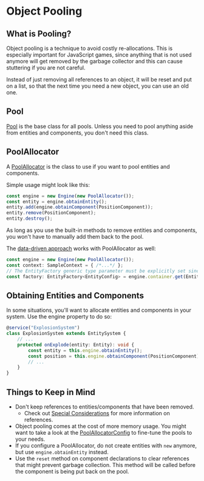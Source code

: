 # Object Pooling

## What is Pooling?

Object pooling is a technique to avoid costly re-allocations. This is especially important for JavaScript games, since anything that is not used anymore will get removed by the garbage collector and this can cause stuttering if you are not careful.

Instead of just removing all references to an object, it will be reset and put on a list, so that the next time you need a new object, you can use an old one.

## Pool

[Pool](../../api/classes/pool.md) is the base class for all pools. Unless you need to pool anything aside from entities and components, you don't need this class.

## PoolAllocator

A [PoolAllocator](../../api/classes/poolallocator.md) is the class to use if you want to pool entities and components.

Simple usage might look like this:
```typescript
const engine = new Engine(new PoolAllocator());
const entity = engine.obtainEntity();
entity.add(engine.obtainComponent(PositionComponent));
entity.remove(PositionComponent);
entity.destroy();
```

As long as you use the built-in methods to remove entities and components, you won't have to manually add them back to the pool.

The [data-driven approach](../data-driven/README.md) works with PoolAllocator as well:

```typescript
const engine = new Engine(new PoolAllocator());
const context: SampleContext = { /*...*/ };
// The EntityFactory generic type parameter must be explicitly set since the container can't detect it:
const factory: EntityFactory<EntityConfig> = engine.container.get(EntityFactory);
```

## Obtaining Entities and Components

In some situations, you'll want to allocate entities and components in your system. Use the engine property to do so:

```typescript
@service("ExplosionSystem")
class ExplosionSystem extends EntitySystem {
    // ...
    protected onExplode(entity: Entity): void {
        const entity = this.engine.obtainEntity();
        const position = this.engine.obtainComponent(PositionComponent);
        // ...
    }
}
```

## Things to Keep in Mind

- Don't keep references to entities/components that have been removed.
  - Check out [Special Considerations](./special-considerations.md#keeping-references) for more information on references.
- Object pooling comes at the cost of more memory usage. You might want to take a look at the [PoolAllocatorConfig](../../api/interfaces/poolallocatorconfig.md) to fine-tune the pools to your needs.
- If you configure a PoolAllocator, do not create entities with `new` anymore, but use `engine.obtainEntity` instead.
- Use the `reset` method on component declarations to clear references that might prevent garbage collection. This method will be called before the component is being put back on the pool.
